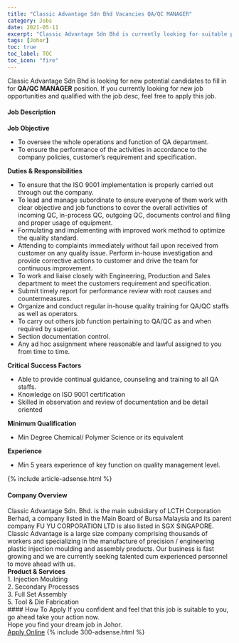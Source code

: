 ```yaml
---
title: "Classic Advantage Sdn Bhd Vacancies QA/QC MANAGER" 
category: Jobs 
date: 2021-05-11 
excerpt: "Classic Advantage Sdn Bhd is currently looking for suitable person to fill in the QA/QC MANAGER which based in Johor" 
tags: [Johor] 
toc: true 
toc_label: TOC 
toc_icon: "fire" 
--- 
```


<p>Classic Advantage Sdn Bhd is looking for new potential candidates to fill in for <b>QA/QC MANAGER</b> position. If you currently looking for new job opportunities and qualified with the job desc, feel free to apply this job.
</p><div><div><h4>Job Description</h4></div><div><div><span><div><p><strong>Job Objective</strong></p><ul><li>To oversee the whole operations and function of QA department.</li><li>To ensure the performance of the activities in accordance to the company policies, customer&#8217;s requirement and specification.</li></ul><p><strong>Duties &amp; Responsibilities</strong></p><ul><li>To ensure that the ISO 9001 implementation is properly carried out through out the company.</li><li>To lead and manage subordinate to ensure everyone of them work with clear objective and job functions to cover the overall activities of incoming QC, in-process QC, outgoing QC, documents control and filing and proper usage of equipment.</li><li>Formulating and implementing with improved work method to optimize the quality standard.</li><li>Attending to complaints immediately without fail upon received from customer on any quality issue. Perform in-house investigation and provide corrective actions to customer and drive the team for continuous improvement.</li><li>To work and liaise closely with Engineering, Production and Sales department to meet the customers requirement and specification.</li><li>Submit timely report for performance review with root causes and countermeasures.</li><li>Organize and conduct regular in-house quality training for QA/QC staffs as well as operators.</li><li>To carry out others job function pertaining to QA/QC as and when required by superior.</li><li>Section documentation control.</li><li>Any ad hoc assignment where reasonable and lawful assigned to you from time to time.</li></ul><p><strong>Critical Success Factors</strong></p><ul><li>Able to provide continual guidance, counseling and training to all QA staffs.</li><li>Knowledge on ISO 9001 certification</li><li>Skilled in observation and review of documentation and be detail oriented</li></ul><p><strong>Minimum Qualification</strong></p><ul><li>Min Degree Chemical/ Polymer Science or its equivalent</li></ul><p><strong>Experience</strong></p><ul><li>Min 5 years experience of key function on quality management level.</li></ul></div></span></div></div></div> 
{% include article-adsense.html %} 
<div><div><h4>Company Overview</h4></div><div><div><span><div><div>
	Classic Advantage Sdn. Bhd. is the main subsidiary of LCTH Corporation Berhad, a company listed in the Main Board of Bursa Malaysia and its parent company FU YU CORPORATION LTD is also listed in SGX SINGAPORE. Classic Advantage is a large size company comprising thousands of workers and specializing in the manufacture of precision / engineering plastic injection moulding and assembly products. Our business is fast growing and we are currently seeking talented cum experienced personnel to move ahead with us.</div>
<div>
<strong>Product &amp; Services</strong></div>
<div>
	1. Injection Moulding</div>
<div>
	2. Secondary Processes</div>
<div>
	3. Full Set Assembly</div>
<div>
	5. Tool &amp; Die Fabrication</div></div></span></div></div></div> 
#### How To Apply 
If you confident and feel that this job is suitable to you, go ahead take your action now. <br/> 
Hope you find your dream job in Johor. <br/> 
<a href="https://www.jobstreet.com.my/en/job/qa-qc-manager-4563777?jobId=jobstreet-my-job-4563777&" class="btn btn--info" target="_blank" rel="nofollow noopenner">Apply Online</a> 
{% include 300-adsense.html %} 